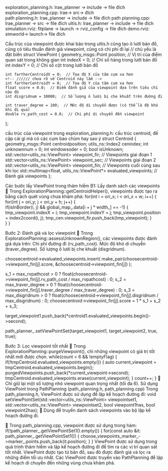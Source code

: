 exploration_planning.h: lrae_planner -> include -> file đích
exploration_planning.cpp: lrae-> src-> đích     
path planning.h: lrae_planner -> include -> file đích
path planning.cpp: lrae_planner -> src -> file đích
ultis.h: lrae_planner -> include -> file đích
simulation.rviz: fitplane -> launch -> rviz_config -> file đích
demo.rviz: simworld-> launch-> file đích

Cấu trúc của viewpoint được khai báo trong ultis.h
cũng tạo ô lưới bản đồ, cũng có tiêu thuẩn đánh giá viewpoint, cũng có chi phí đi lại // chủ yếu là đặt biến
struct ViewPoint
{
    geometry_msgs::Point position;  // Vị trí của điểm quan sát trong không gian
    int indexX = 0;  // Chỉ số hàng trong lưới bản đồ 
    int indexY = 0;  // Chỉ số cột trong lưới bản đồ
    
    int fartherCentroidX = 0;  // Tọa độ X của tâm cụm xa hơn 
    <!-- ////// chưa rõ về Centroid này lắm -->
    int fartherCentroidY = 0;  // Tọa độ Y của tâm cụm xa hơn
    float score = 0.0;  // Điểm đánh giá của viewpoint dựa trên tiêu chí nào đó
    int disgridnum = 10000;  // Số lượng ô lưới bị che khuất trên đường đi
   <!-- 1. disgridnum tính toán số lượng các ô lưới bị che khuất khi di chuyển từ ViewPoint đến các vị trí khác. Khá giống với việc chọn viewpoint ở bài toán kia  -->
    int traver_degree = 100;  // Mức độ di chuyển được (có thể là độ khó khi đi qua)
    double rv_path_cost = 0.0;  // Chi phí di chuyển đến viewpoint
};


cấu trúc của viewpoint trong exploration_planning.h: cấu trúc centroid, đề cập cái gì mà có các cụm bao chùm hay sao ý
struct Centroid
{
    geometry_msgs::Point centroidposition;
    utils_ns::Index2 cenindex;
    int unknownnum = 0;
    int windowsoder = 0;
    bool isUnknown;
    std::vector<utils_ns::ViewPoint> viewpoint_fir;  // Viewpoints giai đoạn 1
    std::vector<utils_ns::ViewPoint> viewpoint_sec;  // Viewpoints giai đoạn 2
    std::vector<utils_ns::ViewPoint> viewpoint_fin;  // Viewpoints cuối cùng sau khi lọc
    std::multimap<float, utils_ns::ViewPoint*> evaluated_viewpoints;  // Đánh giá viewpoints
};
<!-- 1. Một cấu trúc Centroid ở đây sử dụng 3 viewpoint, tuy nhiên như bên dưới đang ghi chú, chưa thấy việc sử dụng tới 2 viewpoint đầu  -->
Các bước lấy ViewPoint trong thám hiểm
B1: Lấy danh sách các viewpoints
📍 Trong ExplorationPlanning::getCentroidHelper(), viewpoints được tạo ra bằng cách quét vùng chưa khám phá:
for(int i = ori_x; i < ori_x + w; i++)
{            
    for(int j = ori_y; j < ori_y + h; j++)
    {    
        if(isInBorder(i, j) && global_map_.data[i + j * width_] == -1) 
        {
            tmp_viewpoint.indexX = i;
            tmp_viewpoint.indexY = j;
            tmp_viewpoint.position = index2coord(i, j);
            tmp_cen.viewpoint_fir.push_back(tmp_viewpoint);
        }             
    }
}  
<!-- 2. viewpoint được tạo ra bằng cách quét ra những vùng chưa khám phá, nắm hơn về code   
Trong file exploration_planning.cpp, hàm getCentroidHelper() sẽ quét bản đồ và tìm các ô chưa khém phá (-1) 
Những ô này được lưu thành Viewpoint và được thêm vào viewpoint_fir -->

Bước 2: Đánh giá và lọc viewpoint
📍 Trong ExplorationPlanning::assessUnknownRegion(), các viewpoints được đánh giá dựa trên:
Chi phí đường đi (rv_path_cost).
Mức độ khó di chuyển (traver_degree).
Số lượng ô lưới bị che khuất (disgridnum).
<!--3. thông số được sử dụng để đưa ra tối ưu-->
choosecentroid->evaluated_viewpoints.insert(
    make_pair(choosecentroid->viewpoint_fin[j].score, &choosecentroid->viewpoint_fin[j])
);

s_1 = max_rvpathcost > 0 ? float(choosecentroid->viewpoint_fin[j].rv_path_cost / max_rvpathcost) : 0;
s_2 = max_traver_degree > 0 ? float(choosecentroid->viewpoint_fin[j].traver_degree / max_traver_degree) : 0;
s_3 = max_disgridnum > 0 ? float(choosecentroid->viewpoint_fin[j].disgridnum / max_disgridnum) : 0;
choosecentroid->viewpoint_fin[j].score = 1 * s_1 + s_2 + s_3; 
<!-- 4. tính điểm thông qua cả 3 thông số -->
<!--5. choose centroid đươc lưa chọn dựa trên cơ sở của viewpoint_fin, tính thông qua ba thông số -->
<!-- /////có 3 bước tạo viewpoint từ fir, sec rồi đến fin, bước chọn viewpoint lấy từ score của viewpoint final, vậy tác dụng của 2 bước trước đó là gì? -->
target_viewpoint1.push_back(*centroid1.evaluated_viewpoints.begin()->second);
<!-- 5.1. giữ lại viewpoint tốt nhất về hệ thống lập kế hoạch -->
<!-- //////chưa clear lắm về hàm centroid1.evaluated_viewpoint.begin() -->
path_planner_.setViewPointSet(target_viewpoint1, target_viewpoint2, true, true);
<!-- 5.2. từ target_viewpoint1, target_viewpoint2, ta sử dụng để lập path_planning -->
<!-- //////làm rõ target_viewpoint2 -->


Bước 3: Lọc viewpoint tốt nhất
📍 Trong ExplorationPlanning::purgeViewpoint(), chỉ những viewpoint có giá trị tốt nhất mới được chọn.
while(count < 6 && !emptyFlag)
{
    if(!tmpCentroid.evaluated_viewpoints.empty())
    {
        auto current_viewpoint = tmpCentroid.evaluated_viewpoints.begin();
        purgedViewpoints.push_back(*current_viewpoint->second);
        tmpCentroid.evaluated_viewpoints.erase(current_viewpoint);
    }
    count++;
}
🔹 Chỉ giữ lại một số lượng nhỏ viewpoint quan trọng nhất (tối đa 6).
Sử dụng ViewPoint trong PathPlanning (path_planning.h, path_planning.cpp)
Trong path_planning.h, ViewPoint được sử dụng để lập kế hoạch đường đi:
void setViewPointSet(std::vector<utils_ns::ViewPoint> viewpointset1, 
                     std::vector<utils_ns::ViewPoint> viewpointset2, 
                     bool viewpoint1has, bool viewpoint2has);
🔹 Dùng để truyền danh sách viewpoints vào bộ lập kế hoạch đường đi.

📍 Trong path_planning.cpp, viewpoint được sử dụng trong hàm:
if(!path_planner_.getViewPointSet1().empty())
{
    for(const auto &it: path_planner_.getViewPointSet1())
    {
        choose_viewpoints_marker_->marker_.points.push_back(it.position);
    }
}
ViewPoint được sử dụng trong quá trình thám hiểm và lập kế hoạch đường đi để tìm ra các vị trí quan sát tốt nhất.
ViewPoint được tạo từ bản đồ, sau đó được đánh giá và lọc ra những điểm tối ưu nhất.
Các ViewPoint được truyền vào PathPlanning để lập kế hoạch di chuyển đến những vùng chưa khám phá.
<!-- 6. Tổng quan chung
 tinh chỉnh hoặc tối ưu thuật toán, hướng làm chính:

Thay đổi cách đánh giá score trong assessUnknownRegion(). -> có thể thay đôỉ cách tích  giá trị hoặc khai báo thêm biến giới hạn khoảng cách tối thiểu như trong bài báo
-> xác định được việc có lựa chọn viewpoint thông qua khả năng quét của viewpoint (bài này hơi khác ở chỗ số ô bị che khuất càng ít thì càng thể hiện viewpoint tốt), bản chất vẫn tương đồng với bài kia vì bài kia thì không tính tổng số ô bị che khuất mà xác định trực tiếp bằng số ô có thể quét được tại 1 vị trí viewpoint cụ thể
Giới hạn số lượng viewpoint trong purgeViewpoint().

.............Sử dụng thuật toán khác để chọn viewpoint tốt hơn....... -->
